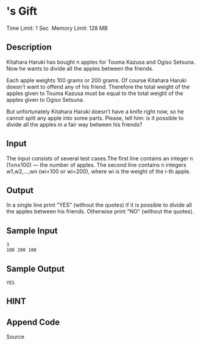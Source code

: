 # 's Gift
Time Limit: 1 Sec  Memory Limit: 128 MB


## Description
Kitahara Haruki has bought n apples for Touma Kazusa and Ogiso Setsuna. Now he wants to divide all the apples between the friends.

Each apple weights 100 grams or 200 grams. Of course Kitahara Haruki doesn't want to offend any of his friend. Therefore the total weight of the apples given to Touma Kazusa must be equal to the total weight of the apples given to Ogiso Setsuna.

But unfortunately Kitahara Haruki doesn't have a knife right now, so he cannot split any apple into some parts. Please, tell him: is it possible to divide all the apples in a fair way between his friends?


## Input
The input consists of several test cases.The first line contains an integer n (1≤n≤100) — the number of apples. The second line contains n integers w1,w2,...,wn (wi=100 or wi=200), where wi is the weight of the i-th apple.


## Output
In a single line print "YES" (without the quotes) if it is possible to divide all the apples between his friends. Otherwise print "NO" (without the quotes).


## Sample Input
```
3
100 200 100
```
## Sample Output
```
YES
```

## HINT


## Append Code
Source